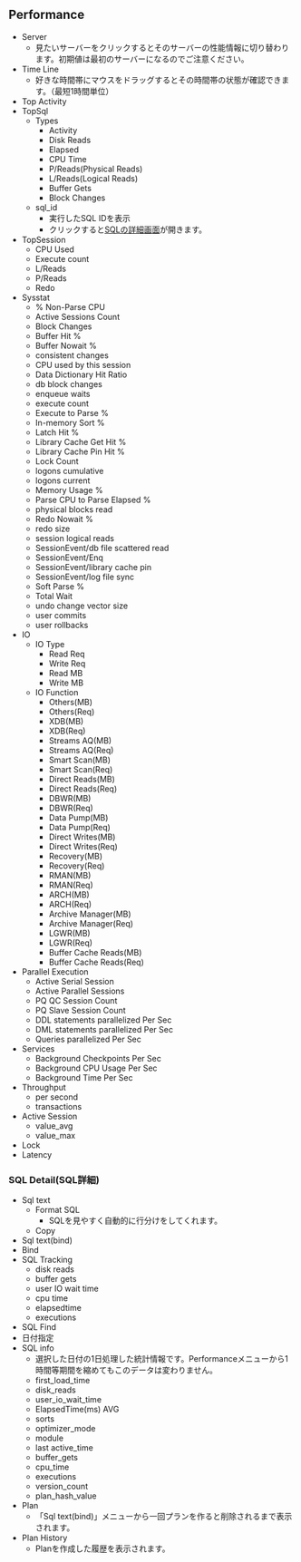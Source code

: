 ## Performance

* Server
  * 見たいサーバーをクリックするとそのサーバーの性能情報に切り替わります。初期値は最初のサーバーになるのでご注意ください。
* Time Line
  * 好きな時間帯にマウスをドラッグするとその時間帯の状態が確認できます。（最短1時間単位）
* Top Activity
* TopSql
  * Types
    * Activity
    * Disk Reads
    * Elapsed
    * CPU Time
    * P/Reads(Physical Reads)
    * L/Reads(Logical Reads)
    * Buffer Gets
    * Block Changes
  * sql_id
    * 実行したSQL IDを表示
    * クリックすると[SQLの詳細画面](#sql-detailsql詳細)が開きます。
* TopSession
  * CPU Used
  * Execute count
  * L/Reads
  * P/Reads
  * Redo
* Sysstat
  * % Non-Parse CPU
  * Active Sessions Count
  * Block Changes
  * Buffer Hit %
  * Buffer Nowait %
  * consistent changes
  * CPU used by this session
  * Data Dictionary Hit Ratio
  * db block changes
  * enqueue waits
  * execute count
  * Execute to Parse %
  * In-memory Sort %
  * Latch Hit %
  * Library Cache Get Hit %
  * Library Cache Pin Hit %
  * Lock Count
  * logons cumulative
  * logons current
  * Memory Usage %
  * Parse CPU to Parse Elapsed %
  * physical blocks read
  * Redo Nowait %
  * redo size
  * session logical reads
  * SessionEvent/db file scattered read
  * SessionEvent/Enq
  * SessionEvent/library cache pin
  * SessionEvent/log file sync
  * Soft Parse %
  * Total Wait
  * undo change vector size
  * user commits
  * user rollbacks
* IO
  * IO Type
    * Read Req
    * Write Req
    * Read MB
    * Write MB
  * IO Function
    * Others(MB)
    * Others(Req)
    * XDB(MB)
    * XDB(Req)
    * Streams AQ(MB)
    * Streams AQ(Req)
    * Smart Scan(MB)
    * Smart Scan(Req)
    * Direct Reads(MB)
    * Direct Reads(Req)
    * DBWR(MB)
    * DBWR(Req)
    * Data Pump(MB)
    * Data Pump(Req)
    * Direct Writes(MB)
    * Direct Writes(Req)
    * Recovery(MB)
    * Recovery(Req)
    * RMAN(MB)
    * RMAN(Req)
    * ARCH(MB)
    * ARCH(Req)
    * Archive Manager(MB)
    * Archive Manager(Req)
    * LGWR(MB)
    * LGWR(Req)
    * Buffer Cache Reads(MB)
    * Buffer Cache Reads(Req)
* Parallel Execution
  * Active Serial Session
  * Active Parallel Sessions
  * PQ QC Session Count
  * PQ Slave Session Count
  * DDL statements parallelized Per Sec
  * DML statements parallelized Per Sec
  * Queries parallelized Per Sec
* Services
  * Background Checkpoints Per Sec
  * Background CPU Usage Per Sec
  * Background Time Per Sec
* Throughput
  * per second
  * transactions
* Active Session
  * value_avg
  * value_max
* Lock
* Latency

### SQL Detail(SQL詳細)
* Sql text
  * Format SQL
    * SQLを見やすく自動的に行分けをしてくれます。
  * Copy
* Sql text(bind)
* Bind
* SQL Tracking
  * disk reads
  * buffer gets
  * user IO wait time
  * cpu time
  * elapsedtime
  * executions
* SQL Find
* 日付指定
* SQL info
  * 選択した日付の1日処理した統計情報です。Performanceメニューから1時間等期間を縮めてもこのデータは変わりません。
  * first_load_time
  * disk_reads
  * user_io_wait_time
  * ElapsedTime(ms) AVG
  * sorts
  * optimizer_mode
  * module
  * last active_time
  * buffer_gets
  * cpu_time
  * executions
  * version_count
  * plan_hash_value
* Plan
  * 「Sql text(bind)」メニューから一回プランを作ると削除されるまで表示されます。
* Plan History
  * Planを作成した履歴を表示されます。

